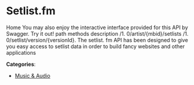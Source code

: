 # Setlist.fm


Home You may also enjoy the interactive interface provided for this API by Swagger. Try it out! path methods description  /1. 0/artist/{mbid}/setlists        /1. 0/setlist/version/{versionId}. The setlist. fm API has been designed to give you easy access to setlist data in order to build fancy websites and other applications



**Categories**:

- [Music & Audio](https://github.com/apis-list/apis-list#music-and-audio)



